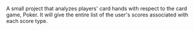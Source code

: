 A small project that analyzes players' card hands with respect to the card game, Poker. It will give the entire list of the user's scores associated with each score type.
